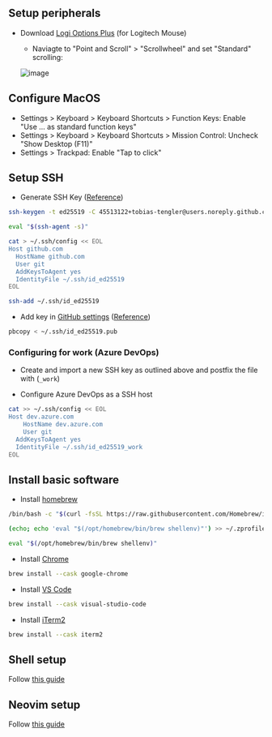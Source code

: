 ## Setup peripherals

- Download [Logi Options Plus](https://www.logitech.com/de-ch/software/logi-options-plus.html) (for Logitech Mouse)
  - Naviagte to "Point and Scroll" > "Scrollwheel" and set "Standard" scrolling:
  
  ![image](https://github.com/tobias-tengler/macos-setup/assets/45513122/063c022b-2884-48ed-bda2-eacf4704f304)

## Configure MacOS

- Settings > Keyboard > Keyboard Shortcuts > Function Keys: Enable "Use ... as standard function keys"
- Settings > Keyboard > Keyboard Shortcuts > Mission Control: Uncheck "Show Desktop (F11)"
- Settings > Trackpad: Enable "Tap to click"

## Setup SSH

- Generate SSH Key ([Reference](https://docs.github.com/en/authentication/connecting-to-github-with-ssh/generating-a-new-ssh-key-and-adding-it-to-the-ssh-agent))

```sh
ssh-keygen -t ed25519 -C 45513122+tobias-tengler@users.noreply.github.com

eval "$(ssh-agent -s)"

cat > ~/.ssh/config << EOL
Host github.com
  HostName github.com
  User git
  AddKeysToAgent yes
  IdentityFile ~/.ssh/id_ed25519
EOL

ssh-add ~/.ssh/id_ed25519
```

- Add key in [GitHub settings](https://github.com/settings/keys) ([Reference](https://docs.github.com/en/authentication/connecting-to-github-with-ssh/adding-a-new-ssh-key-to-your-github-account))

```sh
pbcopy < ~/.ssh/id_ed25519.pub
```

### Configuring for work (Azure DevOps)

- Create and import a new SSH key as outlined above and postfix the file with (`_work`)

- Configure Azure DevOps as a SSH host

```sh
cat >> ~/.ssh/config << EOL
Host dev.azure.com
	HostName dev.azure.com
	User git
  AddKeysToAgent yes
  IdentityFile ~/.ssh/id_ed25519_work
EOL
```

## Install basic software

- Install [homebrew](https://brew.sh/)

```sh
/bin/bash -c "$(curl -fsSL https://raw.githubusercontent.com/Homebrew/install/HEAD/install.sh)"

(echo; echo 'eval "$(/opt/homebrew/bin/brew shellenv)"') >> ~/.zprofile

eval "$(/opt/homebrew/bin/brew shellenv)"
```

- Install [Chrome](https://www.google.com/chrome/)

```sh
brew install --cask google-chrome
```

- Install [VS Code](https://code.visualstudio.com/)

```sh
brew install --cask visual-studio-code
```

- Install [iTerm2](https://iterm2.com/)

```sh
brew install --cask iterm2
```

## Shell setup

Follow [this guide](https://github.com/tobias-tengler/shell-config)

## Neovim setup

Follow [this guide](https://github.com/tobias-tengler/neovim-config)
